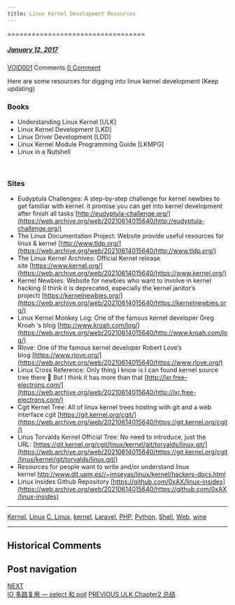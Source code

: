 ```yaml
---
title: Linux Kernel Development Resources
---
```

==================================



#####  [January 12, 2017](https://web.archive.org/web/20210614015640/https://void-shana.moe/linux/linux-kernel-development-resources.html "9:52 am") 
[VOID001](https://web.archive.org/web/20210614015640/https://void-shana.moe/author/void001 "View all posts by VOID001") Comments  [0 Comment](https://web.archive.org/web/20210614015640/https://void-shana.moe/linux/linux-kernel-development-resources.html#respond)





Here are some resources for digging into linux kernel development (Keep updating)


### Books


* Understanding Linux Kernel [ULK]
* Linux Kernel Development [LKD]
* Linux Driver Development [LDD]
* Linux Kernel Module Programming Guide [LKMPG]
* Linux in a Nutshell


 


### Sites


* Eudyptula Challenges: A step-by-step challenge for kernel newbies to get familiar with kernel. it promise you can get into kernel development after finish all tasks [http://eudyptula-challenge.org/](https://web.archive.org/web/20210614015640/http://eudyptula-challenge.org/)
* The Linux Documentation Project: Website provide useful resources for linux & kernel [http://www.tldp.org/](https://web.archive.org/web/20210614015640/http://www.tldp.org/)
* The Linux Kernel Archives: Official Kernel release site [https://www.kernel.org/](https://web.archive.org/web/20210614015640/https://www.kernel.org/)
* Kernel Newbies: Website for newbies who want to involve in kernel hacking (I think it is deprecated, especially the kernel janitor’s project) [https://kernelnewbies.org/](https://web.archive.org/web/20210614015640/https://kernelnewbies.org/)
* Linux Kernel Monkey Log: One of the famous kernel developer Greg Kroah ‘s blog [http://www.kroah.com/log/](https://web.archive.org/web/20210614015640/http://www.kroah.com/log/)
* Rlove: One of the famous kernel developer Robert Love’s blog [https://www.rlove.org/](https://web.archive.org/web/20210614015640/https://www.rlove.org/)
* Linux Cross Reference: Only thing I know is I can found kernel source tree there 🙁 But I think it has more than that [http://lxr.free-electrons.com/](https://web.archive.org/web/20210614015640/http://lxr.free-electrons.com/)
* Cgit Kernel Tree: All of linux kernel trees hosting with git and a web interface cgit [https://git.kernel.org/cgit/](https://web.archive.org/web/20210614015640/https://git.kernel.org/cgit/)
* Linus Torvalds Kernel Official Tree: No need to introduce, just the URL: [https://git.kernel.org/cgit/linux/kernel/git/torvalds/linux.git/](https://web.archive.org/web/20210614015640/https://git.kernel.org/cgit/linux/kernel/git/torvalds/linux.git/)
* Resources for people want to write and/or understand linux kernel http://www.dit.upm.es//~jmseyas/linux/kernel/hackers-docs.html
* Linux Insides Github Repository [https://github.com/0xAX/linux-insides](https://web.archive.org/web/20210614015640/https://github.com/0xAX/linux-insides)






---


[Kernel](https://web.archive.org/web/20210614015640/https://void-shana.moe/category/kernel), [Linux](https://web.archive.org/web/20210614015640/https://void-shana.moe/category/linux) [C. Linux](https://web.archive.org/web/20210614015640/https://void-shana.moe/tag/c-linux), [kernel](https://web.archive.org/web/20210614015640/https://void-shana.moe/tag/kernel), [Laravel](https://web.archive.org/web/20210614015640/https://void-shana.moe/tag/laravel), [PHP](https://web.archive.org/web/20210614015640/https://void-shana.moe/tag/php), [Python](https://web.archive.org/web/20210614015640/https://void-shana.moe/tag/python), [Shell](https://web.archive.org/web/20210614015640/https://void-shana.moe/tag/shell), [Web](https://web.archive.org/web/20210614015640/https://void-shana.moe/tag/web), [wine](https://web.archive.org/web/20210614015640/https://void-shana.moe/tag/wine) 






------------------------
## Historical Comments
Post navigation
---------------
[NEXT  
IO 多路复用 — select 和 poll](https://web.archive.org/web/20210614015640/https://void-shana.moe/linux/io-%e5%a4%9a%e8%b7%af%e5%a4%8d%e7%94%a8-select-%e5%92%8c-poll.html)
[PREVIOUS 
ULK Chapter2 总结](https://web.archive.org/web/20210614015640/https://void-shana.moe/linux/ulk-chapter2-%e6%80%bb%e7%bb%93.html)

            